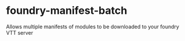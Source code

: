 # foundry-manifest-batch
Allows multiple manifests of modules to be downloaded to your foundry VTT server
